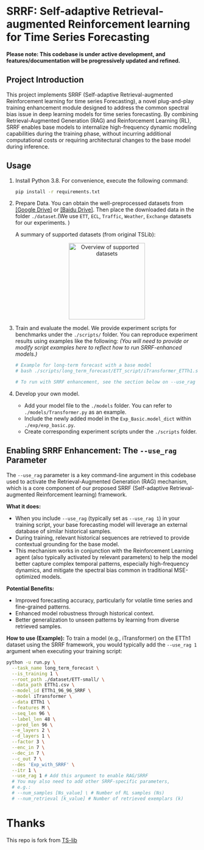 # SRRF: Self-adaptive Retrieval-augmented Reinforcement learning for Time Series Forecasting

**Please note: This codebase is under active development, and features/documentation will be progressively updated and refined.**

## Project Introduction

This project implements SRRF (Self-adaptive Retrieval-augmented Reinforcement learning for time series Forecasting), a novel plug-and-play training enhancement module designed to address the common spectral bias issue in deep learning models for time series forecasting. By combining Retrieval-Augmented Generation (RAG) and Reinforcement Learning (RL), SRRF enables base models to internalize high-frequency dynamic modeling capabilities during the training phase, without incurring additional computational costs or requiring architectural changes to the base model during inference.

## Usage

1.  Install Python 3.8. For convenience, execute the following command:

    ```bash
    pip install -r requirements.txt
    ```

2.  Prepare Data. You can obtain the well-preprocessed datasets from [[Google Drive]](https://drive.google.com/drive/folders/13Cg1KYOlzM5C7K8gK8NfC-F3EYxkM3D2?usp=sharing) or [[Baidu Drive]](https://pan.baidu.com/s/1r3KhGd0Q9PJIUZdfEYoymg?pwd=i9iy). Then place the downloaded data in the folder `./dataset`.(We use `ETT`, `ECL`, `Traffic`, `Weather`, `Exchange` datasets for our experiments.
)

    A summary of supported datasets (from original TSLib):
    <p align="center">
    <img src=".\pic\dataset.png" height="200" alt="Overview of supported datasets" align=center />
    </p>
    
3.  Train and evaluate the model. We provide experiment scripts for benchmarks under the `./scripts/` folder. You can reproduce experiment results using examples like the following:
    *(You will need to provide or modify script examples here to reflect how to run SRRF-enhanced models.)*

    ```bash
    # Example for long-term forecast with a base model
    # bash ./scripts/long_term_forecast/ETT_script/iTransformer_ETTh1.sh

    # To run with SRRF enhancement, see the section below on --use_rag and adapt your scripts.
    ```

4.  Develop your own model.
    * Add your model file to the `./models` folder. You can refer to `./models/Transformer.py` as an example.
    * Include the newly added model in the `Exp_Basic.model_dict` within `./exp/exp_basic.py`.
    * Create corresponding experiment scripts under the `./scripts` folder.

## Enabling SRRF Enhancement: The `--use_rag` Parameter

The `--use_rag` parameter is a key command-line argument in this codebase used to activate the Retrieval-Augmented Generation (RAG) mechanism, which is a core component of our proposed SRRF (Self-adaptive Retrieval-augmented Reinforcement learning) framework.

**What it does:**
* When you include `--use_rag` (typically set as `--use_rag 1`) in your training script, your base forecasting model will leverage an external database of similar historical samples.
* During training, relevant historical sequences are retrieved to provide contextual grounding for the base model.
* This mechanism works in conjunction with the Reinforcement Learning agent (also typically activated by relevant parameters) to help the model better capture complex temporal patterns, especially high-frequency dynamics, and mitigate the spectral bias common in traditional MSE-optimized models.

**Potential Benefits:**
* Improved forecasting accuracy, particularly for volatile time series and fine-grained patterns.
* Enhanced model robustness through historical context.
* Better generalization to unseen patterns by learning from diverse retrieved samples.

**How to use (Example):**
To train a model (e.g., iTransformer) on the ETTh1 dataset using the SRRF framework, you would typically add the `--use_rag 1` argument when executing your training script:

```bash
python -u run.py \
  --task_name long_term_forecast \
  --is_training 1 \
  --root_path ./dataset/ETT-small/ \
  --data_path ETTh1.csv \
  --model_id ETTh1_96_96_SRRF \
  --model iTransformer \
  --data ETTh1 \
  --features M \
  --seq_len 96 \
  --label_len 48 \
  --pred_len 96 \
  --e_layers 2 \
  --d_layers 1 \
  --factor 3 \
  --enc_in 7 \
  --dec_in 7 \
  --c_out 7 \
  --des 'Exp_with_SRRF' \
  --itr 1 \
  --use_rag 1 # Add this argument to enable RAG/SRRF
  # You may also need to add other SRRF-specific parameters, 
  # e.g.:
  # --num_samples [Ns_value] \ # Number of RL samples (Ns)
  # --num_retrieval [k_value] # Number of retrieved exemplars (k)
```
# Thanks
This repo is fork from [TS-lib](https://github.com/thuml/Time-Series-Library)
